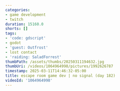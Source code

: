 ```yaml
---
categories:
- game development
- twitch
duration: 15160.0
shorts: []
tags:
- 'code: gdscript'
- godot
- 'guest: Outfrost'
- lost contact
- 'raiding: SaladForrest'
thumbPath: /assets/thumbs/20250311194632.jpg
thumbUri: /videos/1064964998/pictures/1992626787
timestamp: 2025-03-11T14:46:32-05:00
title: escape room game dev | no signal (day 182)
videoId: '1064964998'
---
```

